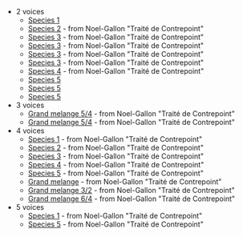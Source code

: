 - 2 voices
  - [Species 1](editor.html?load=ca3-examples/Species-1-exercise)
  - [Species 2](editor.html?load=ca3-examples/gallon-v2sp2-1) - from Noel-Gallon "Traité de Contrepoint"
  - [Species 3](editor.html?load=ca3-examples/gallon-v2sp3-1) - from Noel-Gallon "Traité de Contrepoint"
  - [Species 3](editor.html?load=ca3-examples/gallon-v2sp3-2) - from Noel-Gallon "Traité de Contrepoint"
  - [Species 3](editor.html?load=ca3-examples/gallon-v2sp3-3) - from Noel-Gallon "Traité de Contrepoint"
  - [Species 3](editor.html?load=ca3-examples/gallon-v2sp3-4) - from Noel-Gallon "Traité de Contrepoint"
  - [Species 4](editor.html?load=ca3-examples/gallon-v2sp4-1) - from Noel-Gallon "Traité de Contrepoint"
  - [Species 5](editor.html?load=ca3-examples/2018-04-ideal-cp5)
  - [Species 5](editor.html?load=ca3-examples/short)
  - [Species 5](editor.html?load=ca3-examples/good-cp5-extract)
- 3 voices
  - [Grand melange 5/4](editor.html?load=ca3-examples/gallon-v3gm54-1) - from Noel-Gallon "Traité de Contrepoint"
  - [Grand melange 5/4](editor.html?load=ca3-examples/gallon-v3gm54-2) - from Noel-Gallon "Traité de Contrepoint"
- 4 voices
  - [Species 1](editor.html?load=ca3-examples/gallon-v4s1-1) - from Noel-Gallon "Traité de Contrepoint"
  - [Species 2](editor.html?load=ca3-examples/gallon-v4s2-2) - from Noel-Gallon "Traité de Contrepoint"
  - [Species 3](editor.html?load=ca3-examples/gallon-v4s3-2) - from Noel-Gallon "Traité de Contrepoint"
  - [Species 4](editor.html?load=ca3-examples/gallon-v4s4-3) - from Noel-Gallon "Traité de Contrepoint"
  - [Species 5](editor.html?load=ca3-examples/gallon-v4s5-1) - from Noel-Gallon "Traité de Contrepoint"
  - [Grand melange](editor.html?load=ca3-examples/gallon-v4gm-1) - from Noel-Gallon "Traité de Contrepoint"
  - [Grand melange 3/2](editor.html?load=ca3-examples/gallon-v4gm32-1) - from Noel-Gallon "Traité de Contrepoint"
  - [Grand melange 6/4](editor.html?load=ca3-examples/gallon-v4gm64-1) - from Noel-Gallon "Traité de Contrepoint"
- 5 voices
  - [Species 1](editor.html?load=ca3-examples/gallon-v5sp1-1) - from Noel-Gallon "Traité de Contrepoint"
  - [Species 5](editor.html?load=ca3-examples/gallon-v5sp5-2) - from Noel-Gallon "Traité de Contrepoint"
